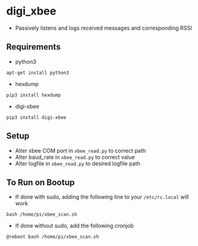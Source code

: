 # digi_xbee
 - Passively listens and logs received messages and corresponding RSSI

## Requirements
 - python3
 ```
 apt-get install python3
 ```
 - hexdump
 ```
 pip3 install hexdump
 ```
 - digi-xbee
 ```
 pip3 install digi-xbee
 ```

## Setup
 - Alter xbee COM port in `xbee_read.py` to correct path
 - Alter baud_rate in `xbee_read.py` to correct value
 - Alter logfile in `xbee_read.py` to desired logfile path

## To Run on Bootup
 - If done with sudo, adding the following line to your `/etc/rc.local` will work
 ```
 bash /home/pi/xbee_scan.sh
 ```
 - If done without sudo, add the following cronjob
 ```
 @reboot bash /home/pi/xbee_scan.sh
 ```
